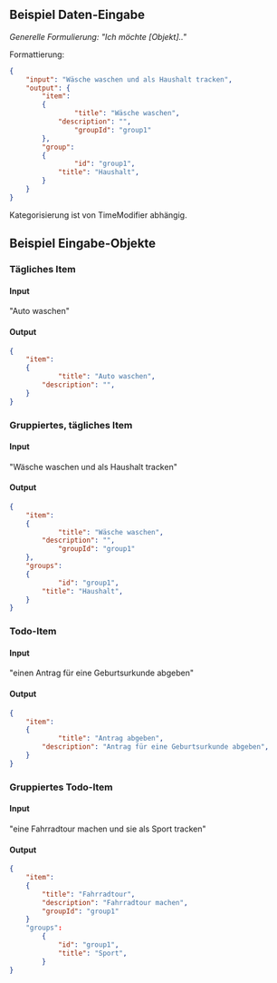 ## Beispiel Daten-Eingabe
*Generelle Formulierung:*
*"Ich möchte [Objekt].."*

Formattierung:
```json
{
    "input": "Wäsche waschen und als Haushalt tracken",
    "output": {
	    "item": 
		{
	            "title": "Wäsche waschen",
		    "description": "",
	            "groupId": "group1"
		},
	    "group": 
		{
	            "id": "group1",
		    "title": "Haushalt",
		}
	}
}
```

Kategorisierung ist von TimeModifier abhängig.

## Beispiel Eingabe-Objekte
### Tägliches Item
#### Input
"Auto waschen"
#### Output
```json
{	
    "item":
	{
            "title": "Auto waschen",
	    "description": "",
	}
}
```
### Gruppiertes, tägliches Item
#### Input
"Wäsche waschen und als Haushalt tracken"
#### Output
```json
{	
    "item":
	{
            "title": "Wäsche waschen",
	    "description": "",
            "groupId": "group1"
	},
    "groups":
	{
            "id": "group1",
	    "title": "Haushalt",
	}
}
```


### Todo-Item
#### Input
"einen Antrag für eine Geburtsurkunde abgeben"
#### Output
```json
{
    "item":
	{
            "title": "Antrag abgeben",
	    "description": "Antrag für eine Geburtsurkunde abgeben",
	}
}	
```


### Gruppiertes Todo-Item
#### Input
"eine Fahrradtour machen und sie als Sport tracken"
#### Output
```json
{
    "item":
	{
	    "title": "Fahrradtour",
	    "description": "Fahrradtour machen",
	    "groupId": "group1"
	}
    "groups":
        {
            "id": "group1",
            "title": "Sport",
        }
}	
```
